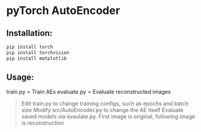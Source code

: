 # pyTorch AutoEncoder

## Installation:
  ```bash
  pip install torch
  pip install torchvision
  pip install matplotlib
  ```

## Usage:
  train.py = Train AEs
  evaluate.py = Evaluate reconstructed images

  > Edit train.py to change training configs, such as epochs and batch size
  > Modify src/AutoEncoder.py to change the AE itself
  > Evaluate saved models via evaulate.py. First image is original, 
    following image is reconstruction
  
